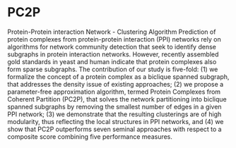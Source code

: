 # PC2P
Protein-Protein interaction Network - Clustering Algorithm
Prediction of protein complexes from protein-protein interaction (PPI) networks rely on algorithms for network community detection that seek to identify dense subgraphs in protein interaction networks. However, recently assembled gold standards in yeast and human indicate that protein complexes also form sparse subgraphs. The contribution of our study is five-fold: (1) we formalize the concept of a protein complex as a biclique spanned subgraph, that addresses the density issue of existing approaches; (2) we propose a parameter-free approximation algorithm, termed Protein Complexes from Coherent Partition (PC2P), that solves the network partitioning into biclique spanned subgraphs by removing the smallest number of edges in a given PPI network; (3) we demonstrate that the resulting clusterings are of high modularity, thus reflecting the local structures in PPI networks, and (4) we show that PC2P outperforms seven seminal approaches with respect to a composite score combining five performance measures.
